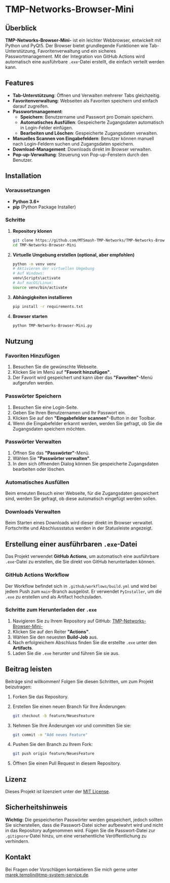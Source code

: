 # TMP-Networks-Browser-Mini

## Überblick

**TMP-Networks-Browser-Mini-** ist ein leichter Webbrowser, entwickelt mit Python und PyQt5. Der Browser bietet grundlegende Funktionen wie Tab-Unterstützung, Favoritenverwaltung und ein sicheres Passwortmanagement. Mit der Integration von GitHub Actions wird automatisch eine ausführbare `.exe`-Datei erstellt, die einfach verteilt werden kann.

## Features

- **Tab-Unterstützung**: Öffnen und Verwalten mehrerer Tabs gleichzeitig.
- **Favoritenverwaltung**: Webseiten als Favoriten speichern und einfach darauf zugreifen.
- **Passwortmanagement**:
  - **Speichern**: Benutzername und Passwort pro Domain speichern.
  - **Automatisches Ausfüllen**: Gespeicherte Zugangsdaten automatisch in Login-Felder einfügen.
  - **Bearbeiten und Löschen**: Gespeicherte Zugangsdaten verwalten.
- **Manuelles Scannen von Eingabefeldern**: Benutzer können manuell nach Login-Feldern suchen und Zugangsdaten speichern.
- **Download-Management**: Downloads direkt im Browser verwalten.
- **Pop-up-Verwaltung**: Steuerung von Pop-up-Fenstern durch den Benutzer.

## Installation

### Voraussetzungen

- **Python 3.6+**
- **pip** (Python Package Installer)

### Schritte

1. **Repository klonen**

   ```bash
   git clone https://github.com/MTSmash-TMP-Networks/TMP-Networks-Browser-Mini.git
   cd TMP-Networks-Browser-Mini
   ```

2. **Virtuelle Umgebung erstellen (optional, aber empfohlen)**

   ```bash
   python -m venv venv
   # Aktivieren der virtuellen Umgebung
   # Auf Windows:
   venv\Scripts\activate
   # Auf macOS/Linux:
   source venv/bin/activate
   ```

3. **Abhängigkeiten installieren**

   ```bash
   pip install -r requirements.txt
   ```

4. **Browser starten**

   ```bash
   python TMP-Networks-Browser-Mini.py
   ```

## Nutzung

### Favoriten Hinzufügen

1. Besuchen Sie die gewünschte Webseite.
2. Klicken Sie im Menü auf **"Favorit hinzufügen"**.
3. Der Favorit wird gespeichert und kann über das **"Favoriten"**-Menü aufgerufen werden.

### Passwörter Speichern

1. Besuchen Sie eine Login-Seite.
2. Geben Sie Ihren Benutzernamen und Ihr Passwort ein.
3. Klicken Sie auf den **"Eingabefelder scannen"**-Button in der Toolbar.
4. Wenn die Eingabefelder erkannt werden, werden Sie gefragt, ob Sie die Zugangsdaten speichern möchten.

### Passwörter Verwalten

1. Öffnen Sie das **"Passwörter"**-Menü.
2. Wählen Sie **"Passwörter verwalten"**.
3. In dem sich öffnenden Dialog können Sie gespeicherte Zugangsdaten bearbeiten oder löschen.

### Automatisches Ausfüllen

Beim erneuten Besuch einer Webseite, für die Zugangsdaten gespeichert sind, werden Sie gefragt, ob diese automatisch eingefügt werden sollen.

### Downloads Verwalten

Beim Starten eines Downloads wird dieser direkt im Browser verwaltet. Fortschritte und Abschlussstatus werden in der Statusleiste angezeigt.

## Erstellung einer ausführbaren `.exe`-Datei

Das Projekt verwendet **GitHub Actions**, um automatisch eine ausführbare `.exe`-Datei zu erstellen, die Sie direkt von GitHub herunterladen können.

### GitHub Actions Workflow

Der Workflow befindet sich in `.github/workflows/build.yml` und wird bei jedem Push zum `main`-Branch ausgelöst. Er verwendet `PyInstaller`, um die `.exe` zu erstellen und als Artifact hochzuladen.

### Schritte zum Herunterladen der `.exe`

1. Navigieren Sie zu Ihrem Repository auf GitHub: [TMP-Networks-Browser-Mini-](https://github.com/MTSmash-TMP-Networks/TMP-Networks-Browser-Mini/)
2. Klicken Sie auf den Reiter **"Actions"**.
3. Wählen Sie den neuesten **Build-Job** aus.
4. Nach erfolgreichem Abschluss finden Sie die erstellte `.exe` unter den **Artifacts**.
5. Laden Sie die `.exe` herunter und führen Sie sie aus.

## Beitrag leisten

Beiträge sind willkommen! Folgen Sie diesen Schritten, um zum Projekt beizutragen:

1. Forken Sie das Repository.
2. Erstellen Sie einen neuen Branch für Ihre Änderungen:

   ```bash
   git checkout -b feature/NeuesFeature
   ```

3. Nehmen Sie Ihre Änderungen vor und committen Sie sie:

   ```bash
   git commit -m "Add neues Feature"
   ```

4. Pushen Sie den Branch zu Ihrem Fork:

   ```bash
   git push origin feature/NeuesFeature
   ```

5. Öffnen Sie einen Pull Request in diesem Repository.

## Lizenz

Dieses Projekt ist lizenziert unter der [MIT License](LICENSE).

## Sicherheitshinweis

**Wichtig:** Die gespeicherten Passwörter werden gespeichert, jedoch sollten Sie sicherstellen, dass die Passwort-Datei sicher aufbewahrt wird und nicht in das Repository aufgenommen wird. Fügen Sie die Passwort-Datei zur `.gitignore`-Datei hinzu, um eine versehentliche Veröffentlichung zu verhindern.

## Kontakt

Bei Fragen oder Vorschlägen kontaktieren Sie mich gerne unter [marek.templin@tmp-system-service.de](mailto:marek.templin@tmp-system-service.de).
